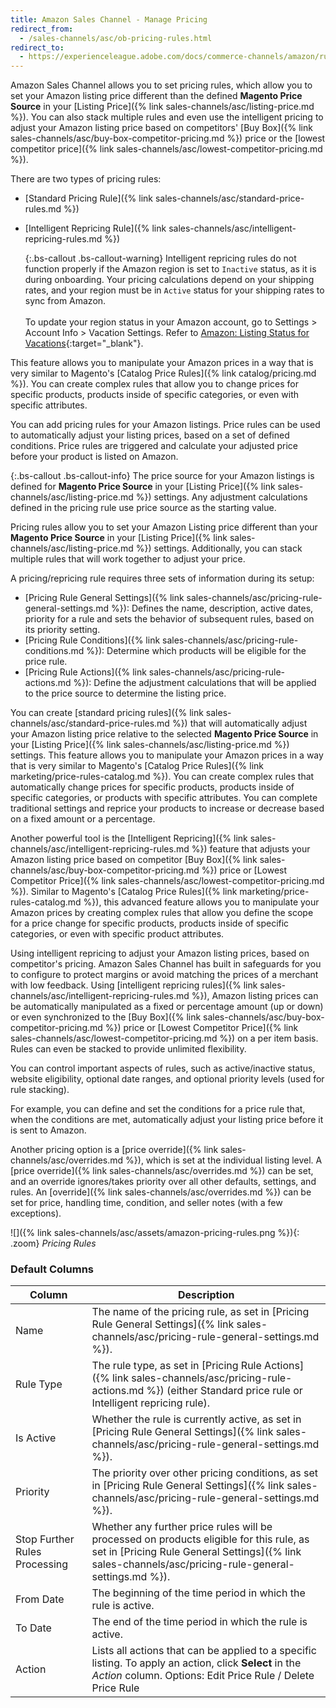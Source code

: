 ```yaml
---
title: Amazon Sales Channel - Manage Pricing
redirect_from:
  - /sales-channels/asc/ob-pricing-rules.html
redirect_to:
  - https://experienceleague.adobe.com/docs/commerce-channels/amazon/rules/pricing-rules/pricing-products.html
---
```


Amazon Sales Channel allows you to set pricing rules, which allow you to set your Amazon listing price different than the defined **Magento Price Source** in your [Listing Price]({% link sales-channels/asc/listing-price.md %}). You can also stack multiple rules and even use the intelligent pricing to adjust your Amazon listing price based on competitors' [Buy Box]({% link sales-channels/asc/buy-box-competitor-pricing.md %}) price or the [lowest competitor price]({% link sales-channels/asc/lowest-competitor-pricing.md %}).

There are two types of pricing rules:

- [Standard Pricing Rule]({% link sales-channels/asc/standard-price-rules.md %})
- [Intelligent Repricing Rule]({% link sales-channels/asc/intelligent-repricing-rules.md %})

   {:.bs-callout .bs-callout-warning}
   Intelligent repricing rules do not function properly if the Amazon region is set to `Inactive` status, as it is during onboarding. Your pricing calculations depend on your shipping rates, and your region must be in `Active` status for your shipping rates to sync from Amazon. <br/><br/>To update your region status in your Amazon account, go to Settings > Account Info > Vacation Settings. Refer to [Amazon: Listing Status for Vacations](https://sellercentral.amazon.com/gp/help/help.html?itemID=200135620&amp;language=en_MX&amp;ref=ag_200135620_cont_191){:target="_blank"}.

This feature allows you to manipulate your Amazon prices in a way that is very similar to Magento's [Catalog Price Rules]({% link catalog/pricing.md %}). You can create complex rules that allow you to change prices for specific products, products inside of specific categories, or even with specific attributes.

You can add pricing rules for your Amazon listings. Price rules can be used to automatically adjust your listing prices, based on a set of defined conditions. Price rules are triggered and calculate your adjusted price before your product is listed on Amazon.

{:.bs-callout .bs-callout-info}
The price source for your Amazon listings is defined for **Magento Price Source** in your [Listing Price]({% link sales-channels/asc/listing-price.md %}) settings. Any adjustment calculations defined in the pricing rule use price source as the starting value.

Pricing rules allow you to set your Amazon Listing price different than your **Magento Price Source** in your [Listing Price]({% link sales-channels/asc/listing-price.md %}) settings. Additionally, you can stack multiple rules that will work together to adjust your price.

A pricing/repricing rule requires three sets of information during its setup:

- [Pricing Rule General Settings]({% link sales-channels/asc/pricing-rule-general-settings.md %}): Defines the name, description, active dates, priority for a rule and sets the behavior of subsequent rules, based on its priority setting.
- [Pricing Rule Conditions]({% link sales-channels/asc/pricing-rule-conditions.md %}): Determine which products will be eligible for the price rule.
- [Pricing Rule Actions]({% link sales-channels/asc/pricing-rule-actions.md %}): Define the adjustment calculations that will be applied to the price source to determine the listing price.

You can create [standard pricing rules]({% link sales-channels/asc/standard-price-rules.md %}) that will automatically adjust your Amazon listing price relative to the selected **Magento Price Source** in your [Listing Price]({% link sales-channels/asc/listing-price.md %}) settings. This feature allows you to manipulate your Amazon prices in a way that is very similar to Magento's [Catalog Price Rules]({% link marketing/price-rules-catalog.md %}). You can create complex rules that automatically change prices for specific products, products inside of specific categories, or products with specific attributes. You can complete traditional settings and reprice your products to increase or decrease based on a fixed amount or a percentage.

Another powerful tool is the [Intelligent Repricing]({% link sales-channels/asc/intelligent-repricing-rules.md %}) feature that adjusts your Amazon listing price based on competitor [Buy Box]({% link sales-channels/asc/buy-box-competitor-pricing.md %}) price or [Lowest Competitor Price]({% link sales-channels/asc/lowest-competitor-pricing.md %}). Similar to Magento's [Catalog Price Rules]({% link marketing/price-rules-catalog.md %}), this advanced feature allows you to manipulate your Amazon prices by creating complex rules that allow you define the scope for a price change for specific products, products inside of specific categories, or even with specific product attributes.

Using intelligent repricing to adjust your Amazon listing prices, based on competitor's pricing. Amazon Sales Channel has built in safeguards for you to configure to protect margins or avoid matching the prices of a merchant with low feedback. Using [intelligent repricing rules]({% link sales-channels/asc/intelligent-repricing-rules.md %}), Amazon listing prices can be automatically manipulated as a fixed or percentage amount (up or down) or even synchronized to the [Buy Box]({% link sales-channels/asc/buy-box-competitor-pricing.md %}) price or [Lowest Competitor Price]({% link sales-channels/asc/lowest-competitor-pricing.md %}) on a per item basis. Rules can even be stacked to provide unlimited flexibility.

You can control important aspects of rules, such as active/inactive status, website eligibility, optional date ranges, and optional priority levels (used for rule stacking).

For example, you can define and set the conditions for a price rule that, when the conditions are met, automatically adjust your listing price before it is sent to Amazon.

Another pricing option is a [price override]({% link sales-channels/asc/overrides.md %}), which is set at the individual listing level. A [price override]({% link sales-channels/asc/overrides.md %}) can be set, and an override ignores/takes priority over all other defaults, settings, and rules. An [override]({% link sales-channels/asc/overrides.md %}) can be set for price, handling time, condition, and seller notes (with a few exceptions).

 ![]({% link sales-channels/asc/assets/amazon-pricing-rules.png %}){: .zoom}
 _Pricing Rules_

### Default Columns

|Column|Description|
|---|---|
|Name|The name of the pricing rule, as set in [Pricing Rule General Settings]({% link sales-channels/asc/pricing-rule-general-settings.md %}).|
|Rule Type|The rule type, as set in [Pricing Rule Actions]({% link sales-channels/asc/pricing-rule-actions.md %}) (either Standard price rule or Intelligent repricing rule).|
|Is Active|Whether the rule is currently active, as set in [Pricing Rule General Settings]({% link sales-channels/asc/pricing-rule-general-settings.md %}).|
|Priority|The priority over other pricing conditions, as set in [Pricing Rule General Settings]({% link sales-channels/asc/pricing-rule-general-settings.md %}).|
|Stop Further Rules Processing|Whether any further price rules will be processed on products eligible for this rule, as set in [Pricing Rule General Settings]({% link sales-channels/asc/pricing-rule-general-settings.md %}).|
|From Date|The beginning of the time period in which the rule is active.|
|To Date|The end of the time period in which the rule is active.|
|Action|Lists all actions that can be applied to a specific listing. To apply an action, click **Select** in the _Action_ column. Options: Edit Price Rule / Delete Price Rule|

